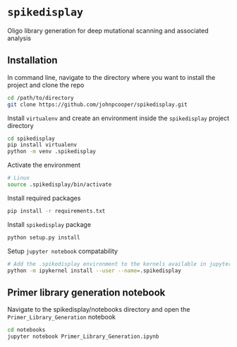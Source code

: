 # `spikedisplay`

Oligo library generation for deep mutational scanning and associated analysis

## Installation

In command line, navigate to the directory where you want to install the project and clone the repo

```sh
cd /path/to/directory
git clone https://github.com/johnpcooper/spikedisplay.git
```

Install `virtualenv` and create an environment inside the `spikedisplay` project directory

```sh
cd spikedisplay
pip install virtualenv
python -m venv .spikedisplay
```

Activate the environment

```sh
# Linux
source .spikedisplay/bin/activate
```

Install required packages

```sh
pip install -r requirements.txt
```

Install `spikedisplay` package
```sh
python setup.py install
```

Setup `jupyter notebook` compatability

```sh
# Add the .spikedisplay environment to the kernels available in jupyter
python -m ipykernel install --user --name=.spikedisplay
```

## Primer library generation notebook

Navigate to the spikedisplay/notebooks directory and open the `Primer_Library_Generation` notebook

```sh
cd notebooks
jupyter notebook Primer_Library_Generation.ipynb
```